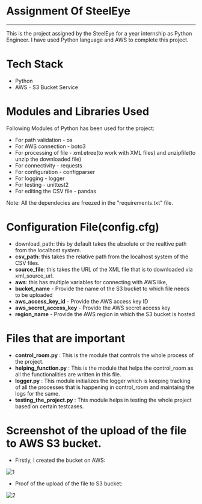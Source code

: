 # Assignment Of SteelEye
-------------------------
This is the project assigned by the SteelEye for a year internship as Python Engineer.
I have used Python language and AWS to complete this project.

# Tech Stack
* Python
* AWS - S3 Bucket Service

# Modules and Libraries Used
Following Modules of Python has been used for the project:
* For path validation - os
* For AWS connection - boto3
* For processing of file - xml.etree(to work with XML files) and unzipfile(to unzip the downloaded file)
* For connectivity - requests
* For configuration - configparser
* For logging - logger
* For testing - unittest2
* For editing the CSV file - pandas

Note: All the dependecies are freezed in the "requirements.txt" file.

# Configuration File(config.cfg)

* download_path: this by default takes the absolute or the realtive path from the localhost system.
* **csv_path**: this takes the relative path from the localhost system of the CSV files.
* **source_file**: this takes the URL of the XML file that is to downloaded via xml_source_url.
* **aws**: this has multiple variables for connecting with AWS like, 
* **bucket_name** - Provide the name of the S3 bucket to which file needs to be uploaded
* **aws_access_key_id** - Provide the AWS access key ID
* **aws_secret_access_key** - Provide the AWS secret access key
* **region_name** - Provide the AWS region in which the S3 bucket is hosted

# Files that are important
* **control_room.py**         : This is the module that controls the whole process of the project.
* **helping_function.py**     : This is the module that helps the control_room as all the functionalities are written in this file.
* **logger.py**               : This module initializes the logger which is keeping tracking of all the processes that is happening in control_room and maintaing the logs for the same.
* **testing_the_project.py**  : This module helps in testing the whole project based on certain testcases.

# Screenshot of the upload of the file to AWS S3 bucket.

* Firstly, I created the bucket on AWS:

![1](https://user-images.githubusercontent.com/63240844/234033246-231db345-2e76-48ec-90c8-5382ea8dcce4.png)

* Proof of the upload of the file to S3 bucket:

![2](https://user-images.githubusercontent.com/63240844/234033311-182890c4-220f-4a5f-8e5d-9ac154fc455b.png) 

